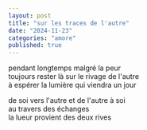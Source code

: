 ```yaml
---
layout: post
title: "sur les traces de l'autre"
date: "2024-11-23"
categories: "amore"
published: true
---
```


pendant longtemps malgré la peur  
toujours rester là sur le rivage de l'autre  
à espérer la lumière qui viendra un jour  

de soi vers l'autre et de l'autre à soi  
au travers des échanges  
la lueur provient des deux rives  
